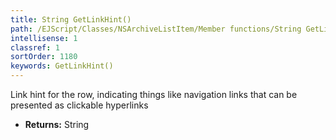 ```yaml
---
title: String GetLinkHint()
path: /EJScript/Classes/NSArchiveListItem/Member functions/String GetLinkHint()
intellisense: 1
classref: 1
sortOrder: 1180
keywords: GetLinkHint()
---
```



Link hint for the row, indicating things like navigation links that can be presented as clickable hyperlinks



* **Returns:** String


